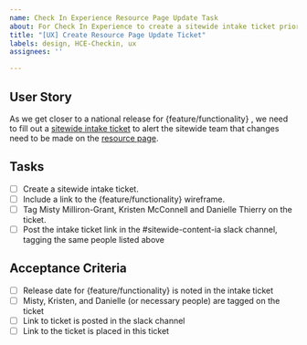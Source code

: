 ```yaml
---
name: Check In Experience Resource Page Update Task
about: For Check In Experience to create a sitewide intake ticket prior to feature release to update the resource page
title: "[UX] Create Resource Page Update Ticket"
labels: design, HCE-Checkin, ux
assignees: ''

---
```

## User Story
As we get closer to a national release for {feature/functionality} , we need to fill out a [sitewide intake ticket](https://github.com/department-of-veterans-affairs/va.gov-team/issues/new?assignees=RLHecht%2C+coforma-terry&labels=sitewide+CAIA%2C+sitewide+content-product+support%2C+Sitewide+IA%2C+sitewide+content&template=sitewide-content-intake-form.md&title=%3CType+of+Request%3E+from+%3CTeam%3E) to alert the sitewide team that changes need to be made on the [resource page](https://www.va.gov/resources/how-to-check-in-with-your-smartphone-for-some-va-appointments/).


## Tasks
- [ ] Create a sitewide intake ticket. 
- [ ] Include a link to the {feature/functionality} wireframe.
- [ ] Tag Misty Milliron-Grant, Kristen McConnell and Danielle Thierry on the ticket. 
- [ ] Post the intake ticket link in the #sitewide-content-ia slack channel, tagging the same people listed above

## Acceptance Criteria
- [ ] Release date for {feature/functionality} is noted in the intake ticket
- [ ] Misty, Kristen, and Danielle (or necessary people) are tagged on the ticket
- [ ] Link to ticket is posted in the slack channel
- [ ] Link to the ticket is placed in this ticket 
